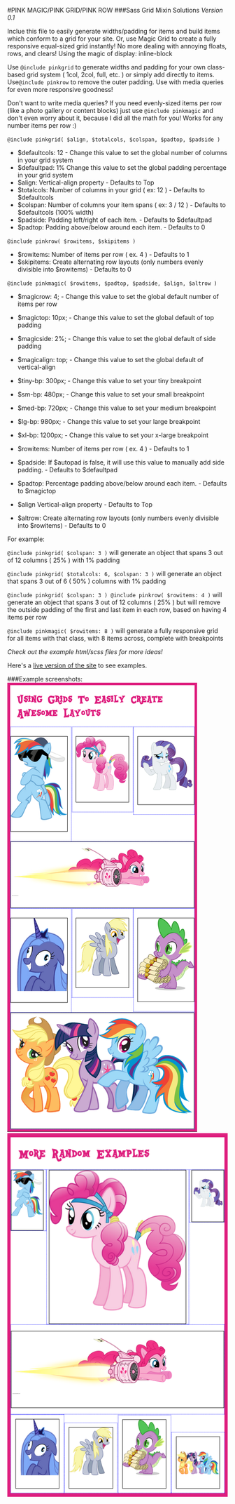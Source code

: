 #PINK MAGIC/PINK GRID/PINK ROW
###Sass Grid Mixin Solutions
*Version 0.1*

Inclue this file to easily generate widths/padding for items and build items which conform to a grid for your site.
Or, use Magic Grid to create a fully responsive equal-sized grid instantly!
No more dealing with annoying floats, rows, and clears! Using the magic of display: inline-block

Use `@include pinkgrid` to generate widths and padding for your own class-based grid system ( 1col, 2col, full, etc. ) or simply add directly to items.
Use`@include pinkrow` to remove the outer padding.
Use with media queries for even more responsive goodness!

Don't want to write media queries? If you need evenly-sized items per row (like a photo gallery or content blocks) just use `@include pinkmagic` and don't even worry about it, because I did all the math for you! Works for any number items per row :)

`@include pinkgrid( $align, $totalcols, $colspan, $padtop, $padside )`

* $defaultcols:	12 	- Change this value to set the global number of columns in your grid system
* $defaultpad:	1%	Change this value to set the global padding percentage in your grid system
* $align:		Vertical-align property 										- Defaults to Top
* $totalcols: 	Number of columns in your grid ( ex: 12 ) 						- Defaults to $defaultcols
* $colspan: 	Number of columns your item spans ( ex: 3 / 12 ) 				- Defaults to $defaultcols (100% width)
* $padside:		Padding left/right of each item. 								- Defaults to $defaultpad
* $padtop:		Padding above/below around each item. 							- Defaults to 0


`@include pinkrow( $rowitems, $skipitems )`

* $rowitems:	Number of items per row ( ex. 4 )					 							- Defaults to 1
* $skipitems:	Create alternating row layouts (only numbers evenly divisible into $rowitems)	- Defaults to 0

`@include pinkmagic( $rowitems, $padtop, $padside, $align, $altrow )`

* $magicrow: 	4; 			- Change this value to set the global default number of items per row
* $magictop: 	10px;		- Change this value to set the global default of top padding
* $magicside:	2%;			- Change this value to set the global default of side padding
* $magicalign:	top;		- Change this value to set the global default of vertical-align

* $tiny-bp: 	300px;		- Change this value to set your tiny breakpoint
* $sm-bp:		480px;		- Change this value to set your small breakpoint
* $med-bp:		720px;		- Change this value to set your medium breakpoint
* $lg-bp:		980px;		- Change this value to set your large breakpoint
* $xl-bp:		1200px;		- Change this value to set your x-large breakpoint

* $rowitems:	Number of items per row ( ex. 4 )												- Defaults to 1
* $padside:		If $autopad is false, it will use this value to manually add side padding. 		- Defaults to $defaultpad
* $padtop:		Percentage padding above/below around each item. 								- Defaults to $magictop
* $align 		Vertical-align property 														- Defaults to Top
* $altrow:		Create alternating row layouts (only numbers evenly divisible into $rowitems)	- Defaults to 0


For example: 

`@include pinkgrid( $colspan: 3 )` will generate an object that spans 3 out of 12 columns ( 25% ) with 1% padding

`@include pinkgrid( $totalcols: 6, $colspan: 3 )` will generate an object that spans 3 out of 6 ( 50% ) columns with 1% padding

`@include pinkgrid( $colspan: 3 ) @include pinkrow( $rowitems: 4 )` will generate an object that spans 3 out of 12 columns ( 25% ) but will remove the outside padding of the first and last item in each row, based on having 4 items per row

`@include pinkmagic( $rowitems: 8 )` will generate a fully responsive grid for all items with that class, with 8 items across, complete with breakpoints

*Check out the example html/scss files for more ideas!*

Here's a [live version of the site](http://michelleschulp.pink/pink-grid) to see examples.

###Example screenshots:
![Screenshot](screenshot.png)
![Screenshot2](screenshot2.png)



